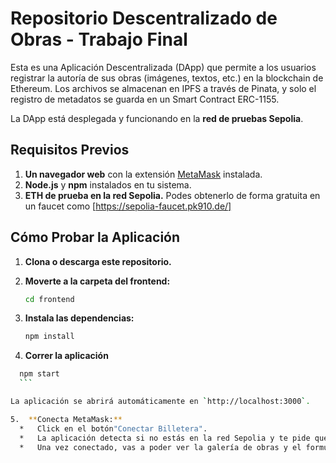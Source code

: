 # Repositorio Descentralizado de Obras - Trabajo Final

Esta es una Aplicación Descentralizada (DApp) que permite a los usuarios registrar la autoría de sus obras (imágenes, textos, etc.) en la blockchain de Ethereum. Los archivos se almacenan en IPFS a través de Pinata, y solo el registro de metadatos se guarda en un Smart Contract ERC-1155.

La DApp está desplegada y funcionando en la **red de pruebas Sepolia**.

## Requisitos Previos
1.  **Un navegador web** con la extensión [MetaMask](https://metamask.io/) instalada.
2.  **Node.js** y **npm** instalados en tu sistema.
3.  **ETH de prueba en la red Sepolia.** Podes obtenerlo de forma gratuita en un faucet como [https://sepolia-faucet.pk910.de/]

## Cómo Probar la Aplicación
1.  **Clona o descarga este repositorio.**

2.  **Moverte a la carpeta del frontend:**
    ```bash
    cd frontend
    ```
3.  **Instala las dependencias:**
    ```bash
    npm install
    ```

4.  **Correr la aplicación**
  ```bash
    npm start
    ```

 La aplicación se abrirá automáticamente en `http://localhost:3000`.

 5.  **Conecta MetaMask:**
    *   Click en el botón"Conectar Billetera".
    *   La aplicación detecta si no estás en la red Sepolia y te pide que cambies de red. Acepta la solicitud en MetaMask.
    *   Una vez conectado, vas a poder ver la galería de obras y el formulario para subir la tuya.

    


